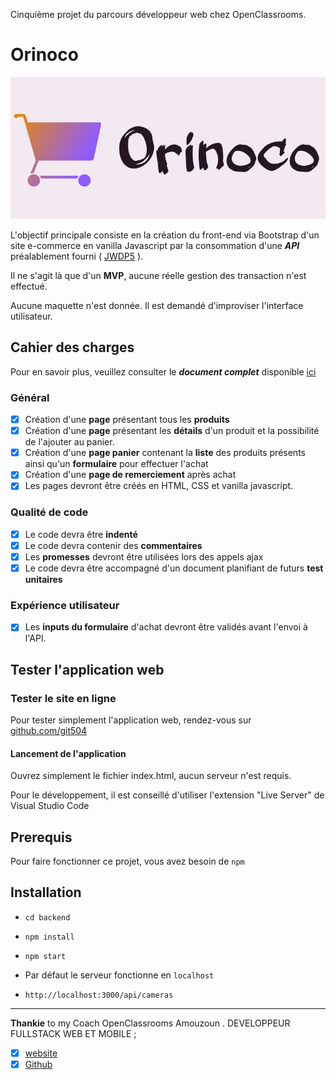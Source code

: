 Cinquième projet du parcours développeur web chez OpenClassrooms.
# Orinoco
![Logo](frontend/livrables/Ressources/logo.png)


L'objectif principale consiste en la création du front-end via Bootstrap d'un site e-commerce en vanilla Javascript par la consommation d'une ***API*** préalablement fourni ( [JWDP5](https://github.com/OpenClassrooms-Student-Center/JWDP5) ).

Il ne s'agit là que d'un **MVP**, aucune réelle gestion des transaction n'est effectué.

Aucune maquette n'est donnée. Il est demandé d'improviser l'interface utilisateur.

## Cahier des charges

Pour en savoir plus, veuillez consulter le ***document complet*** disponible [ici](<https://s3-eu-west-1.amazonaws.com/course.oc-static.com/projects/DWJ_FR_P5/P5_Spe%CC%81cifications%20fonctionnelles%20Orinoco%20(2).pdf>)

### Général

- [x] Création d'une **page** présentant tous les **produits**
- [x] Création d'une **page** présentant les **détails** d'un produit et la possibilité de l'ajouter au panier.
- [x] Création d'une **page panier** contenant la **liste** des produits présents ainsi qu'un **formulaire** pour effectuer l'achat
- [x] Création d'une **page de remerciement** après achat
- [x] Les pages devront être créés en HTML, CSS et vanilla javascript. 

### Qualité de code

- [x] Le code devra être **indenté**
- [x] Le code devra contenir des **commentaires**
- [x] Les **promesses** devront être utilisées lors des appels ajax
- [x] Le code devra être accompagné d'un document planifiant de futurs **test unitaires**

### Expérience utilisateur

- [x] Les **inputs du formulaire** d'achat devront être validés avant l'envoi à l'API.

## Tester l'application web

### Tester le site en ligne

Pour tester simplement l'application web, rendez-vous sur [github.com/git504](https://git504.github.io/Git504_01062021_Orinoco/)

#### Lancement de l'application

Ouvrez simplement le fichier index.html, aucun serveur n'est requis.

Pour le développement, il est conseillé d'utiliser l'extension "Live Server" de Visual Studio Code

## Prerequis 

Pour faire fonctionner ce projet, vous avez besoin de `npm`
## Installation
  
* `cd backend`
* `npm install`
* `npm start`

* Par défaut le serveur fonctionne en `localhost`
* `http://localhost:3000/api/cameras`

***

**Thankie** to my Coach OpenClassrooms Amouzoun . DEVELOPPEUR FULLSTACK WEB ET MOBILE ;
- [x] [website](https://creamind.fr/)
- [x] [Github](https://github.com/benytto888Z)